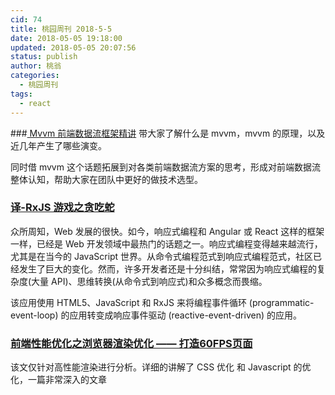 ```yaml
---
cid: 74
title: 桃园周刊 2018-5-5
date: 2018-05-05 19:18:00
updated: 2018-05-05 20:07:56
status: publish
author: 桃翁
categories: 
  - 桃园周刊
tags: 
  - react
---
```



###[ Mvvm 前端数据流框架精讲](https://zhuanlan.zhihu.com/p/35211052 " Mvvm 前端数据流框架精讲")
带大家了解什么是 mvvm，mvvm 的原理，以及近几年产生了哪些演变。

同时借 mvvm 这个话题拓展到对各类前端数据流方案的思考，形成对前端数据流整体认知，帮助大家在团队中更好的做技术选型。

### [译-RxJS 游戏之贪吃蛇](https://zhuanlan.zhihu.com/p/35457418 "[译] RxJS 游戏之贪吃蛇")
众所周知，Web 发展的很快。如今，响应式编程和 Angular 或 React 这样的框架一样，已经是 Web 开发领域中最热门的话题之一。响应式编程变得越来越流行，尤其是在当今的 JavaScript 世界。从命令式编程范式到响应式编程范式，社区已经发生了巨大的变化。然而，许多开发者还是十分纠结，常常因为响应式编程的复杂度(大量 API)、思维转换(从命令式到响应式)和众多概念而畏缩。

该应用使用 HTML5、JavaScript 和 RxJS 来将编程事件循环 (programmatic-event-loop) 的应用转变成响应事件驱动 (reactive-event-driven) 的应用。

### [前端性能优化之浏览器渲染优化 —— 打造60FPS页面](https://github.com/fi3ework/Blog/issues/9)
该文仅针对高性能渲染进行分析。详细的讲解了 CSS 优化 和 Javascript 的优化，一篇非常深入的文章